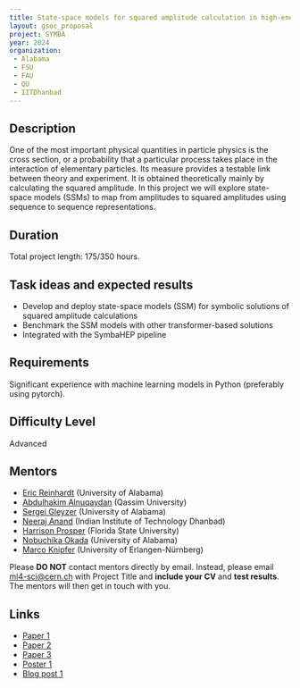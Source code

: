```yaml
---
title: State-space models for squared amplitude calculation in high-energy physics
layout: gsoc_proposal
project: SYMBA
year: 2024
organization:
 - Alabama
 - FSU
 - FAU
 - QU
 - IITDhanbad
---
```


## Description

One of the most important physical quantities in particle physics is the cross section, or a probability that a particular process takes place in the interaction of elementary particles. Its measure provides a testable link between theory and experiment. It is obtained theoretically mainly by calculating the squared amplitude. In this project we will explore state-space models (SSMs) to map from amplitudes to squared amplitudes using sequence to sequence representations.

## Duration

Total project length: 175/350 hours.

## Task ideas and expected results
  * Develop and deploy state-space models (SSM) for symbolic solutions of squared amplitude calculations
  * Benchmark the SSM models with other transformer-based solutions
  * Integrated with the SymbaHEP pipeline
   
## Requirements 
Significant experience with machine learning models in Python (preferably using pytorch).

## Difficulty Level 
Advanced

<!-- ## Test
Please use this [link](https://docs.google.com/document/d/19ybdCLbxJs2mFsxni4yN9FP4ADlK4mxltF9OVSmbRXE/edit?usp=sharing) to access the test for this project. -->

## Mentors
  * [Eric Reinhardt](mailto:ml4-sci@cern.ch) (University of Alabama)
  * [Abdulhakim Alnuqaydan](mailto:ml4-sci@cern.ch) (Qassim University)
  * [Sergei Gleyzer](mailto:ml4-sci@cern.ch) (University of Alabama)
  * [Neeraj Anand](mailto:ml4-sci@cern.ch) (Indian Institute of Technology Dhanbad)
  * [Harrison Prosper](mailto:ml4-sci@cern.ch) (Florida State University)
  * [Nobuchika Okada](mailto:ml4-sci@cern.ch) (University of Alabama)
  * [Marco Knipfer](mailto:ml4-sci@cern.ch) (University of Erlangen-Nürnberg)

Please **DO NOT** contact mentors directly by email. Instead, please email [ml4-sci@cern.ch](mailto:ml4-sci@cern.ch) with Project Title and **include your CV** and **test results**. The mentors will then get in touch with you.

## Links
  * [Paper 1](https://arxiv.org/abs/2312.00752)
  * [Paper 2](https://ml4physicalsciences.github.io/2023/files/NeurIPS_ML4PS_2023_183.pdf)
  * [Paper 3](https://iopscience.iop.org/article/10.1088/2632-2153/acb2b2)
  * [Poster 1](https://nips.cc/media/PosterPDFs/NeurIPS%202023/76219.png)
  * [Blog post 1](https://medium.com/@neerajanandfirst/my-journey-to-google-summer-of-code-2023-with-ml4sci-8822ce64464a)
